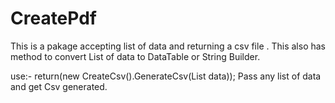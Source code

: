 # CreatePdf
This is a pakage accepting list of data and returning a csv file . This also has method to convert List of data to DataTable or String Builder.

use:- return(new CreateCsv().GenerateCsv<T>(List<T> data));
  Pass any list of data and get Csv generated. 
